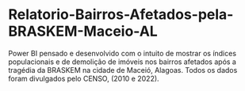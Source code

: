 # Relatorio-Bairros-Afetados-pela-BRASKEM-Maceio-AL

Power BI pensado e desenvolvido com o intuito de mostrar os índices populacionais e de demolição de imóveis nos bairros afetados após a tragédia da BRASKEM na cidade de Maceió, Alagoas. Todos os dados foram divulgados pelo CENSO, (2010 e 2022).
